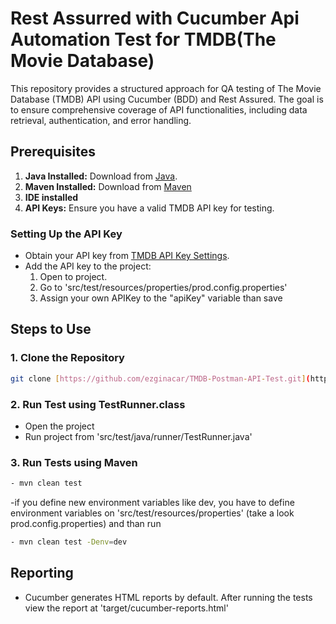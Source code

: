 # Rest Assurred with Cucumber Api Automation Test for TMDB(The Movie Database)

This repository provides a structured approach for QA testing of The Movie Database (TMDB) API using Cucumber (BDD) and Rest Assured. The goal is to ensure comprehensive coverage of API functionalities, including data retrieval, authentication, and error handling.

## Prerequisites
1. **Java Installed:** Download from [Java]([https://www.postman.com/](https://www.oracle.com/tr/java/technologies/downloads/)).
2. **Maven Installed:** Download from [Maven]([https://nodejs.org/tr](https://maven.apache.org/install.html))
3. **IDE installed**
4. **API Keys:** Ensure you have a valid TMDB API key for testing.

### Setting Up the API Key
- Obtain your API key from [TMDB API Key Settings](https://www.themoviedb.org/settings/api).
- Add the API key to the project:
  1. Open to project.
  2. Go to 'src/test/resources/properties/prod.config.properties'
  3.  Assign your own APIKey to the "apiKey" variable than save


## Steps to Use

### 1. Clone the Repository
```bash
git clone [https://github.com/ezginacar/TMDB-Postman-API-Test.git](https://github.com/ezginacar/TMDB-API-Automation-Test.git)
```

### 2. Run Test using TestRunner.class
- Open the project
- Run project from 'src/test/java/runner/TestRunner.java'

### 3. Run Tests using Maven
```bash
- mvn clean test
```
-if you define new environment variables like dev, you have to define environment variables on 'src/test/resources/properties' (take a look prod.config.properties) and than run 
```bash
- mvn clean test -Denv=dev
```

## Reporting
- Cucumber generates HTML reports by default. After running the tests view the report at 'target/cucumber-reports.html'
